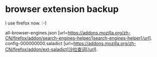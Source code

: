 # browser extension backup
I use firefox now.
:-)

all-browser-engines.json
[url=https://addons.mozilla.org/zh-CN/firefox/addon/search-engines-helper/]search-engines-helper[/url].
config-000000000.saladict
[url=https://addons.mozilla.org/zh-CN/firefox/addon/ext-saladict]沙拉查词[/url].

